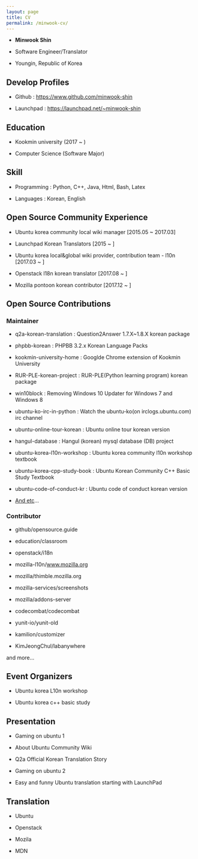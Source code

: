 ```yaml
---
layout: page
title: CV
permalink: /minwook-cv/
---
```


* __Minwook Shin__

* Software Engineer/Translator

* Youngin, Republic of Korea

## Develop Profiles

* Github : <https://www.github.com/minwook-shin>

* Launchpad : <https://launchpad.net/~minwook-shin>

## Education

* Kookmin university (2017 ~ )

* Computer Science (Software Major)

## Skill

* Programming : Python, C++, Java, Html, Bash, Latex

* Languages : Korean, English

## Open Source Community Experience

* Ubuntu korea community local wiki manager [2015.05 ~ 2017.03]

* Launchpad Korean Translators [2015 ~ ]

* Ubuntu korea local&global wiki provider, contribution team - l10n [2017.03 ~ ]

* Openstack l18n korean translator [2017.08 ~ ]

* Mozilla pontoon korean contributor [2017.12 ~ ]

## Open Source Contributions

### Maintainer

* q2a-korean-translation : Question2Answer 1.7.X~1.8.X korean package 

* phpbb-korean : PHPBB 3.2.x Korean Language Packs 

* kookmin-university-home : Googlde Chrome extension of Kookmin University

* RUR-PLE-korean-project : RUR-PLE(Python learning program) korean package

* win10block : Removing Windows 10 Updater for Windows 7 and Windows 8 

* ubuntu-ko-irc-in-python : Watch the ubuntu-ko(on irclogs.ubuntu.com) irc channel

* ubuntu-online-tour-korean : Ubuntu online tour korean version

* hangul-database : Hangul (korean) mysql database (DB) project 

* ubuntu-korea-l10n-workshop : Ubuntu korea community l10n workshop textbook

* ubuntu-korea-cpp-study-book : Ubuntu Korean Community C++ Basic Study Textbook

* ubuntu-code-of-conduct-kr : Ubuntu code of conduct korean version

* [And etc](https://www.github.com/minwook-shin?tab=repositories)...

### Contributor

* github/opensource.guide 

* education/classroom

* openstack/i18n

* mozilla-l10n/www.mozilla.org 

* mozilla/thimble.mozilla.org 

* mozilla-services/screenshots 

* mozilla/addons-server 

* codecombat/codecombat 

* yunit-io/yunit-old

* kamilion/customizer
 
* KimJeongChul/labanywhere  

and more...

## Event Organizers

* Ubuntu korea L10n workshop

* Ubuntu korea c++ basic study

## Presentation

* Gaming on ubuntu 1

* About Ubuntu Community Wiki

* Q2a Official Korean Translation Story

* Gaming on ubuntu 2 

* Easy and funny Ubuntu translation starting with LaunchPad

## Translation

* Ubuntu

* Openstack

* Mozila

* MDN

